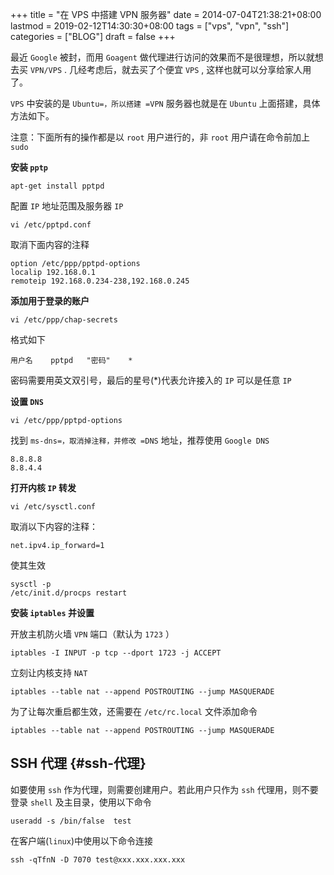 +++
title = "在 VPS 中搭建 VPN 服务器"
date = 2014-07-04T21:38:21+08:00
lastmod = 2019-02-12T14:30:30+08:00
tags = ["vps", "vpn", "ssh"]
categories = ["BLOG"]
draft = false
+++

最近 `Google` 被封，而用 `Goagent` 做代理进行访问的效果而不是很理想，所以就想去买 `VPN/VPS` . 几经考虑后，就去买了个便宜 `VPS` , 这样也就可以分享给家人用了。

`VPS` 中安装的是 `Ubuntu=，所以搭建 =VPN` 服务器也就是在 `Ubuntu` 上面搭建，具体方法如下。

注意：下面所有的操作都是以 `root` 用户进行的，非 `root` 用户请在命令前加上 `sudo`

**安装 `pptp`**

`apt-get install pptpd`

配置 `IP` 地址范围及服务器 `IP`

`vi /etc/pptpd.conf`

取消下面内容的注释

<!--more-->

```shell
option /etc/ppp/pptpd-options
localip 192.168.0.1
remoteip 192.168.0.234-238,192.168.0.245
```

**添加用于登录的账户**

`vi /etc/ppp/chap-secrets`

格式如下

`用户名	pptpd	"密码"	*`

密码需要用英文双引号，最后的星号(\*)代表允许接入的 `IP` 可以是任意 `IP`

**设置 `DNS`**

`vi /etc/ppp/pptpd-options`

找到 `ms-dns=，取消掉注释，并修改 =DNS` 地址，推荐使用 `Google DNS`

```shell
8.8.8.8
8.8.4.4
```

**打开内核 `IP` 转发**

`vi /etc/sysctl.conf`

取消以下内容的注释：

`net.ipv4.ip_forward=1`

使其生效

```shell
sysctl -p
/etc/init.d/procps restart
```

**安装 `iptables` 并设置**

开放主机防火墙 `VPN` 端口（默认为 `1723` ）

`iptables -I INPUT -p tcp --dport 1723 -j ACCEPT`

立刻让内核支持 `NAT`

`iptables --table nat --append POSTROUTING --jump MASQUERADE`

为了让每次重启都生效，还需要在 `/etc/rc.local` 文件添加命令

`iptables --table nat --append POSTROUTING --jump MASQUERADE`


## SSH 代理 {#ssh-代理}

如要使用 `ssh` 作为代理，则需要创建用户。若此用户只作为 `ssh` 代理用，则不要登录 `shell` 及主目录，使用以下命令

`useradd -s /bin/false  test`

在客户端(`linux`)中使用以下命令连接

`ssh -qTfnN -D 7070 test@xxx.xxx.xxx.xxx`
